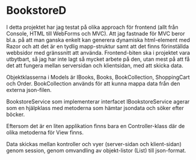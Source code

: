 # BookstoreD
I detta projektet har jag testat på olika approach för frontend (allt från Console, HTML till WebForms och MVC). Att jag fastnade för MVC beror bl.a. på att man ganska enkelt kan generera dynamiska html-element med Razor och att det är en tydlig mapp-struktur samt att det finns förinställda webbsidor med gränssnitt att använda. Frontend-biten ska i projektet vara utbytbart, så jag har inte lagt så mycket arbete på den, utan mest på att få det att fungera mellan serversidan och klientsidan, med att skicka data.

Objektklasserna i Models är IBooks, Books, BookCollection, ShoppingCart och Order. BookCollection används för att kunna mappa data från den externa json-filen.

BookstoreService som implementerar interfacet IBookstoreService agerar som en hjälpklass med metoderna som hämtar jsondata och söker efter böcker. 

Eftersom det är en liten applikation finns bara en Controller-klass där de olika metoderna för View finns.  

Data skickas mellan kontroller och vyer (server-sidan och klient-sidan) genom session, genom omvandling av objekt-listor (List<Book>) till json-format. 
